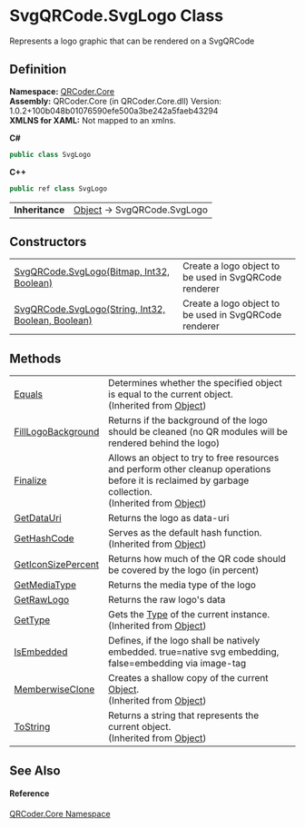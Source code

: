 # SvgQRCode.SvgLogo Class


Represents a logo graphic that can be rendered on a SvgQRCode



## Definition
**Namespace:** <a href="N_QRCoder_Core.md">QRCoder.Core</a>  
**Assembly:** QRCoder.Core (in QRCoder.Core.dll) Version: 1.0.2+100b048b01076590efe500a3be242a5faeb43294  
**XMLNS for XAML:** Not mapped to an xmlns.

**C#**
``` C#
public class SvgLogo
```
**C++**
``` C++
public ref class SvgLogo
```

<table><tr><td><strong>Inheritance</strong></td><td><a href="https://learn.microsoft.com/dotnet/api/system.object" target="_blank" rel="noopener noreferrer">Object</a>  →  SvgQRCode.SvgLogo</td></tr>
</table>



## Constructors
<table>
<tr>
<td><a href="M_QRCoder_Core_SvgQRCode_SvgLogo__ctor.md">SvgQRCode.SvgLogo(Bitmap, Int32, Boolean)</a></td>
<td>Create a logo object to be used in SvgQRCode renderer</td></tr>
<tr>
<td><a href="M_QRCoder_Core_SvgQRCode_SvgLogo__ctor_1.md">SvgQRCode.SvgLogo(String, Int32, Boolean, Boolean)</a></td>
<td>Create a logo object to be used in SvgQRCode renderer</td></tr>
</table>

## Methods
<table>
<tr>
<td><a href="https://learn.microsoft.com/dotnet/api/system.object.equals#system-object-equals(system-object)" target="_blank" rel="noopener noreferrer">Equals</a></td>
<td>Determines whether the specified object is equal to the current object.<br />(Inherited from <a href="https://learn.microsoft.com/dotnet/api/system.object" target="_blank" rel="noopener noreferrer">Object</a>)</td></tr>
<tr>
<td><a href="M_QRCoder_Core_SvgQRCode_SvgLogo_FillLogoBackground.md">FillLogoBackground</a></td>
<td>Returns if the background of the logo should be cleaned (no QR modules will be rendered behind the logo)</td></tr>
<tr>
<td><a href="https://learn.microsoft.com/dotnet/api/system.object.finalize" target="_blank" rel="noopener noreferrer">Finalize</a></td>
<td>Allows an object to try to free resources and perform other cleanup operations before it is reclaimed by garbage collection.<br />(Inherited from <a href="https://learn.microsoft.com/dotnet/api/system.object" target="_blank" rel="noopener noreferrer">Object</a>)</td></tr>
<tr>
<td><a href="M_QRCoder_Core_SvgQRCode_SvgLogo_GetDataUri.md">GetDataUri</a></td>
<td>Returns the logo as data-uri</td></tr>
<tr>
<td><a href="https://learn.microsoft.com/dotnet/api/system.object.gethashcode" target="_blank" rel="noopener noreferrer">GetHashCode</a></td>
<td>Serves as the default hash function.<br />(Inherited from <a href="https://learn.microsoft.com/dotnet/api/system.object" target="_blank" rel="noopener noreferrer">Object</a>)</td></tr>
<tr>
<td><a href="M_QRCoder_Core_SvgQRCode_SvgLogo_GetIconSizePercent.md">GetIconSizePercent</a></td>
<td>Returns how much of the QR code should be covered by the logo (in percent)</td></tr>
<tr>
<td><a href="M_QRCoder_Core_SvgQRCode_SvgLogo_GetMediaType.md">GetMediaType</a></td>
<td>Returns the media type of the logo</td></tr>
<tr>
<td><a href="M_QRCoder_Core_SvgQRCode_SvgLogo_GetRawLogo.md">GetRawLogo</a></td>
<td>Returns the raw logo's data</td></tr>
<tr>
<td><a href="https://learn.microsoft.com/dotnet/api/system.object.gettype" target="_blank" rel="noopener noreferrer">GetType</a></td>
<td>Gets the <a href="https://learn.microsoft.com/dotnet/api/system.type" target="_blank" rel="noopener noreferrer">Type</a> of the current instance.<br />(Inherited from <a href="https://learn.microsoft.com/dotnet/api/system.object" target="_blank" rel="noopener noreferrer">Object</a>)</td></tr>
<tr>
<td><a href="M_QRCoder_Core_SvgQRCode_SvgLogo_IsEmbedded.md">IsEmbedded</a></td>
<td>Defines, if the logo shall be natively embedded. true=native svg embedding, false=embedding via image-tag</td></tr>
<tr>
<td><a href="https://learn.microsoft.com/dotnet/api/system.object.memberwiseclone" target="_blank" rel="noopener noreferrer">MemberwiseClone</a></td>
<td>Creates a shallow copy of the current <a href="https://learn.microsoft.com/dotnet/api/system.object" target="_blank" rel="noopener noreferrer">Object</a>.<br />(Inherited from <a href="https://learn.microsoft.com/dotnet/api/system.object" target="_blank" rel="noopener noreferrer">Object</a>)</td></tr>
<tr>
<td><a href="https://learn.microsoft.com/dotnet/api/system.object.tostring" target="_blank" rel="noopener noreferrer">ToString</a></td>
<td>Returns a string that represents the current object.<br />(Inherited from <a href="https://learn.microsoft.com/dotnet/api/system.object" target="_blank" rel="noopener noreferrer">Object</a>)</td></tr>
</table>

## See Also


#### Reference
<a href="N_QRCoder_Core.md">QRCoder.Core Namespace</a>  
